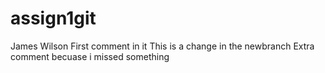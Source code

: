 # assign1git
James Wilson
First comment in it
This is a change in the newbranch
Extra comment becuase i missed something